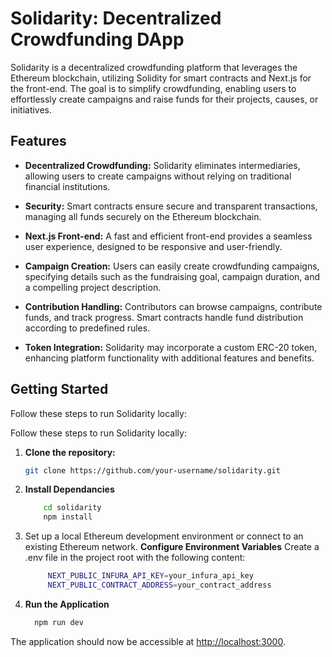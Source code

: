 # Solidarity: Decentralized Crowdfunding DApp

Solidarity is a decentralized crowdfunding platform that leverages the Ethereum blockchain, utilizing Solidity for smart contracts and Next.js for the front-end. The goal is to simplify crowdfunding, enabling users to effortlessly create campaigns and raise funds for their projects, causes, or initiatives.

## Features

- **Decentralized Crowdfunding:** Solidarity eliminates intermediaries, allowing users to create campaigns without relying on traditional financial institutions.

- **Security:** Smart contracts ensure secure and transparent transactions, managing all funds securely on the Ethereum blockchain.

- **Next.js Front-end:** A fast and efficient front-end provides a seamless user experience, designed to be responsive and user-friendly.

- **Campaign Creation:** Users can easily create crowdfunding campaigns, specifying details such as the fundraising goal, campaign duration, and a compelling project description.

- **Contribution Handling:** Contributors can browse campaigns, contribute funds, and track progress. Smart contracts handle fund distribution according to predefined rules.

- **Token Integration:** Solidarity may incorporate a custom ERC-20 token, enhancing platform functionality with additional features and benefits.

## Getting Started

Follow these steps to run Solidarity locally:

Follow these steps to run Solidarity locally:

1. **Clone the repository:**
   ```bash
   git clone https://github.com/your-username/solidarity.git
2. **Install Dependancies**
   ```bash
       cd solidarity
       npm install
3. Set up a local Ethereum development environment or connect to an existing Ethereum network.
  **Configure Environment Variables**
    Create a .env file in the project root with the following content:
   ```bash  
        NEXT_PUBLIC_INFURA_API_KEY=your_infura_api_key
        NEXT_PUBLIC_CONTRACT_ADDRESS=your_contract_address
4. **Run the Application**
   ```bash
     npm run dev
The application should now be accessible at [http://localhost:3000](http://localhost:3000).


